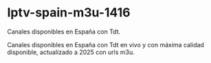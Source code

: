 # Iptv-spain-m3u-1416
Canales disponibles en España con Tdt.

Canales disponibles en España con Tdt en vivo y con máxima calidad disponible, actualizado a 2025 con urls m3u.
